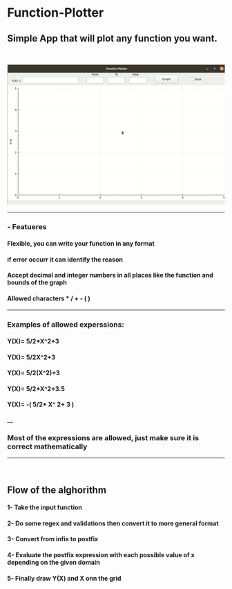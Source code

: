 # Function-Plotter
## Simple App that will plot any function you want.
<br>

![](gifEx.gif)

_______________________________________________________________________________________________________________

### - Featueres 
#### Flexible, you can write your function in any format
#### if error occurr it can identify the reason 
#### Accept decimal and integer numbers in all places like the function and bounds of the graph
#### Allowed characters * / + - ( )

_______________________________________________________________________________________________________________

### Examples of allowed experssions:
#### Y(X)= 5/2*X^2+3
#### Y(X)= 5/2X^2+3
#### Y(X)= 5/2(X^2)+3
#### Y(X)= 5/2*X^2+3.5
#### Y(X)= -( 5/2* X^ 2+ 3 )
__
### Most of the expressions are allowed, just make sure it is correct mathematically

----------------------------------
<br>

## Flow of the alghorithm
#### 1- Take the input function
#### 2- Do some regex and validations then convert it to more general format
#### 3- Convert from infix to postfix
#### 4- Evaluate the postfix expression with each possible value of x depending on the given domain
#### 5- Finally draw Y(X) and X onn the grid

